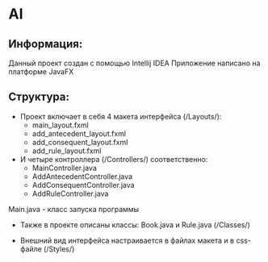 # AI
## Информация:
Данный проект создан с помощью Intellij IDEA
Приложение написано на платформе JavaFX
## Структура:
* Проект включает в себя 4 макета интерфейса (/Layouts/):
  * main_layout.fxml
  * add_antecedent_layout.fxml
  * add_consequent_layout.fxml
  * add_rule_layout.fxml
* И четыре контроллера (/Controllers/) соответственно:
  * MainController.java
  * AddAntecedentController.java
  * AddConsequentController.java
  * AddRuleController.java

Main.java   - класс запуска программы

* Также в проекте описаны классы: Book.java и Rule.java (/Classes/)

* Внешний вид интерфейса настраивается в файлах макета и в css-файле (/Styles/)

